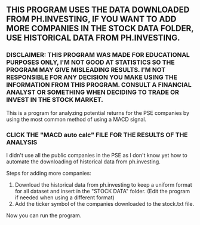 ## THIS PROGRAM USES THE DATA DOWNLOADED FROM PH.INVESTING, IF YOU WANT TO ADD MORE COMPANIES IN THE STOCK DATA FOLDER, USE HISTORICAL DATA FROM PH.INVESTING.

### DISCLAIMER: THIS PROGRAM WAS MADE FOR EDUCATIONAL PURPOSES ONLY, I'M NOT GOOD AT STATISTICS SO THE PROGRAM MAY GIVE MISLEADING RESULTS. I'M NOT RESPONSIBLE FOR ANY DECISION YOU MAKE USING THE INFORMATION FROM THIS PROGRAM. CONSULT A FINANCIAL ANALYST OR SOMETHING WHEN DECIDING TO TRADE OR INVEST IN THE STOCK MARKET.
This is a program for analyzing potential returns for the PSE companies by using the most common method of using a MACD signal.

### CLICK THE "MACD auto calc" FILE FOR THE RESULTS OF THE ANALYSIS

I didn't use all the public companies in the PSE as I don't know yet how to automate the downloading of historical data from ph.investing.

Steps for adding more companies:
  1. Download the historical data from ph.investing to keep a uniform format for all dataset and insert in the "STOCK DATA" folder. (Edit the program if needed when using a different format)
  2. Add the ticker symbol of the companies downloaded to the stock.txt file.

Now you can run the program.
